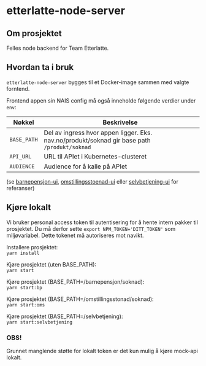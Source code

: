 # etterlatte-node-server

## Om prosjektet

Felles node backend for Team Etterlatte.

## Hvordan ta i bruk

`etterlatte-node-server` bygges til et Docker-image sammen med valgte forntend.


Frontend appen sin NAIS config må også inneholde følgende verdier under `env`:

| Nøkkel     | Beskrivelse |
| ---        | ---         |
|`BASE_PATH` | Del av ingress hvor appen ligger. Eks. nav.no/produkt/soknad gir base path `/produkt/soknad`  |        
|`API_URL`   | URL til APIet i Kubernetes-clusteret |   
|`AUDIENCE`  | Audience for å kalle på APIet |   

(se [barnepensjon-ui](../barnepensjon-ui/.nais), [omstillingsstoenad-ui](../omstillingsstoenad-ui/.nais) eller
[selvbetjening-ui](../selvbetjening-ui/.nais) for referanser)

## Kjøre lokalt 

Vi bruker personal access token til autentisering for å hente intern pakker til prosjektet.
Du må derfor sette `export NPM_TOKEN='DITT_TOKEN'` som miljøvariabel.
Dette tokenet må autoriseres mot navikt.


Installere prosjektet:\
`yarn install`

Kjøre prosjektet (uten BASE_PATH):\
`yarn start`

Kjøre prosjektet (BASE_PATH=/barnepensjon/soknad):\
`yarn start:bp`

Kjøre prosjektet (BASE_PATH=/omstillingsstonad/soknad):\
`yarn start:oms`

Kjøre prosjektet (BASE_PATH=/selvbetjening):\
`yarn start:selvbetjening`

### OBS!

Grunnet manglende støtte for lokalt token er det kun mulig å kjøre mock-api lokalt. 
